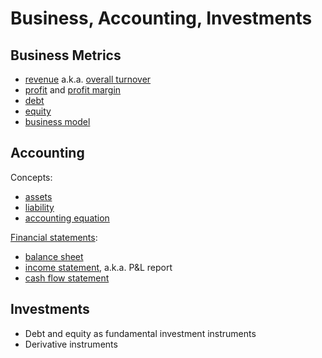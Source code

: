 # Business, Accounting, Investments

## Business Metrics

* [revenue](https://en.wikipedia.org/wiki/Revenue) a.k.a.
[overall turnover](https://www.investopedia.com/terms/o/overall-turnover.asp)
* [profit](https://en.wikipedia.org/wiki/Profit_(accounting)) and
[profit margin](https://en.wikipedia.org/wiki/Profit_margin)
* [debt](https://en.wikipedia.org/wiki/Debt)
* [equity](https://en.wikipedia.org/wiki/Equity_(finance))
* [business model](https://en.wikipedia.org/wiki/Business_model)

## Accounting

Concepts:

* [assets](https://en.wikipedia.org/wiki/Asset)
* [liability](https://en.wikipedia.org/wiki/Liability_(financial_accounting))
* [accounting equation](https://en.wikipedia.org/wiki/Accounting_equation)

[Financial statements](https://en.wikipedia.org/wiki/Financial_statement):

* [balance sheet](https://en.wikipedia.org/wiki/Balance_sheet)
* [income statement](https://en.wikipedia.org/wiki/Income_statement), a.k.a.
P&L report
* [cash flow statement](https://en.wikipedia.org/wiki/Cash_flow_statement)

## Investments

* Debt and equity as fundamental investment instruments
* Derivative instruments
